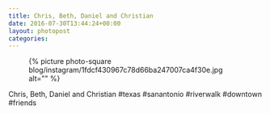```yaml
---
title: Chris, Beth, Daniel and Christian
date: 2016-07-30T13:44:24+00:00
layout: photopost
categories:
---
```


<figure class="photo photo--square">
  {% picture photo-square blog/instagram/1fdcf430967c78d66ba247007ca4f30e.jpg alt="" %}
</figure>

Chris, Beth, Daniel and Christian
#texas #sanantonio #riverwalk #downtown #friends
